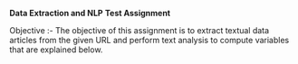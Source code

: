 **Data Extraction and NLP**
**Test Assignment**

  Objective :-
The objective of this assignment is to extract textual data articles from the given URL and perform text analysis to compute variables that are explained below. 
